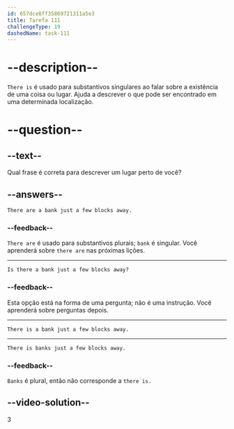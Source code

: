 ```yaml
---
id: 657dce8ff35869721311a5e3
title: Tarefa 111
challengeType: 19
dashedName: task-111
---
```


# --description--

`There is` é usado para substantivos singulares ao falar sobre a existência de uma coisa ou lugar. Ajuda a descrever o que pode ser encontrado em uma determinada localização.

# --question--

## --text--

Qual frase é correta para descrever um lugar perto de você?

## --answers--

`There are a bank just a few blocks away.`

### --feedback--

`There are` é usado para substantivos plurais; `bank` é singular. Você aprenderá sobre `there are` nas próximas lições.

---

`Is there a bank just a few blocks away?`

### --feedback--

Esta opção está na forma de uma pergunta; não é uma instrução. Você aprenderá sobre perguntas depois.

---

`There is a bank just a few blocks away.`

---

`There is banks just a few blocks away.`

### --feedback--

`Banks` é plural, então não corresponde a `there is.`

## --video-solution--

3
